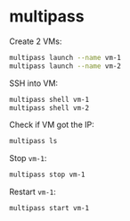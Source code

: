 # multipass

Create 2 VMs:
```bash
multipass launch --name vm-1
multipass launch --name vm-2
```

SSH into VM:
```bash
multipass shell vm-1
multipass shell vm-2
```

Check if VM got the IP:
```bash
multipass ls
```

Stop `vm-1`:
```bash
multipass stop vm-1
```

Restart `vm-1`:
```bash
multipass start vm-1
```
